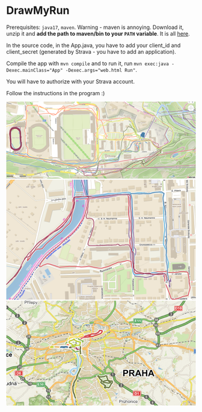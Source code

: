 # DrawMyRun

Prerequisites: `java17`, `maven`.
Warning - maven is annoying. Download it, unzip it and **add the
path to maven/bin to your `PATH` variable**. It is all [here](https://maven.apache.org/install.html).

In the source code, in the App.java, you have to add your client_id
and client_secret (generated by Strava - you have to add an application).

Compile the app with `mvn compile` and to run it, run `mvn exec:java -Dexec.mainClass="App" -Dexec.args="web.html Run"`.

You will have to authorize with your Strava account.

Follow the instructions in the program :)

![img1](01.png)
![img2](02.png)
![img3](03.png)